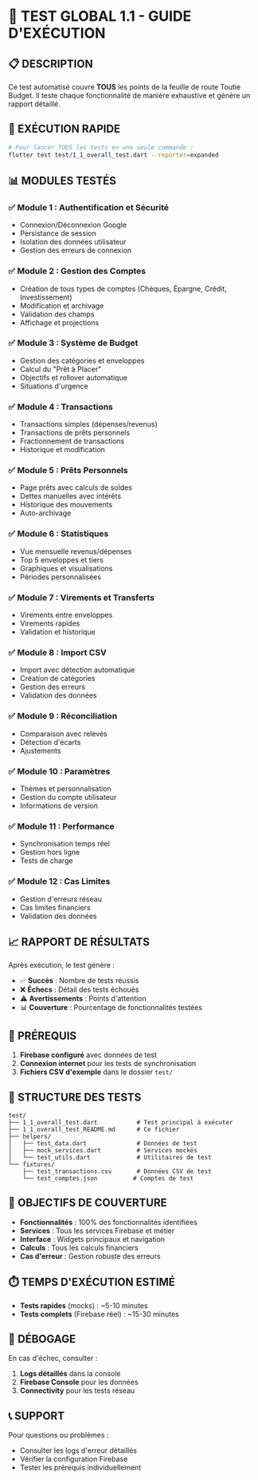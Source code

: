 # 🧪 TEST GLOBAL 1.1 - GUIDE D'EXÉCUTION

## 📋 DESCRIPTION
Ce test automatisé couvre **TOUS** les points de la feuille de route Toutie Budget. Il teste chaque fonctionnalité de manière exhaustive et génère un rapport détaillé.

## 🚀 EXÉCUTION RAPIDE
```bash
# Pour lancer TOUS les tests en une seule commande :
flutter test test/1_1_overall_test.dart --reporter=expanded
```

## 📊 MODULES TESTÉS

### ✅ Module 1 : Authentification et Sécurité
- Connexion/Déconnexion Google
- Persistance de session
- Isolation des données utilisateur
- Gestion des erreurs de connexion

### ✅ Module 2 : Gestion des Comptes
- Création de tous types de comptes (Chèques, Épargne, Crédit, Investissement)
- Modification et archivage
- Validation des champs
- Affichage et projections

### ✅ Module 3 : Système de Budget
- Gestion des catégories et enveloppes
- Calcul du "Prêt à Placer"
- Objectifs et rollover automatique
- Situations d'urgence

### ✅ Module 4 : Transactions
- Transactions simples (dépenses/revenus)
- Transactions de prêts personnels
- Fractionnement de transactions
- Historique et modification

### ✅ Module 5 : Prêts Personnels
- Page prêts avec calculs de soldes
- Dettes manuelles avec intérêts
- Historique des mouvements
- Auto-archivage

### ✅ Module 6 : Statistiques
- Vue mensuelle revenus/dépenses
- Top 5 enveloppes et tiers
- Graphiques et visualisations
- Périodes personnalisées

### ✅ Module 7 : Virements et Transferts
- Virements entre enveloppes
- Virements rapides
- Validation et historique

### ✅ Module 8 : Import CSV
- Import avec détection automatique
- Création de catégories
- Gestion des erreurs
- Validation des données

### ✅ Module 9 : Réconciliation
- Comparaison avec relevés
- Détection d'écarts
- Ajustements

### ✅ Module 10 : Paramètres
- Thèmes et personnalisation
- Gestion du compte utilisateur
- Informations de version

### ✅ Module 11 : Performance
- Synchronisation temps réel
- Gestion hors ligne
- Tests de charge

### ✅ Module 12 : Cas Limites
- Gestion d'erreurs réseau
- Cas limites financiers
- Validation des données

## 📈 RAPPORT DE RÉSULTATS

Après exécution, le test génère :
- ✅ **Succès** : Nombre de tests réussis
- ❌ **Échecs** : Détail des tests échoués
- ⚠️ **Avertissements** : Points d'attention
- 📊 **Couverture** : Pourcentage de fonctionnalités testées

## 🔧 PRÉREQUIS

1. **Firebase configuré** avec données de test
2. **Connexion internet** pour les tests de synchronisation
3. **Fichiers CSV d'exemple** dans le dossier `test/`

## 📁 STRUCTURE DES TESTS

```
test/
├── 1_1_overall_test.dart           # Test principal à exécuter
├── 1_1_overall_test_README.md      # Ce fichier
├── helpers/
│   ├── test_data.dart              # Données de test
│   ├── mock_services.dart          # Services mockés
│   └── test_utils.dart             # Utilitaires de test
└── fixtures/
    ├── test_transactions.csv       # Données CSV de test
    └── test_comptes.json          # Comptes de test
```

## 🎯 OBJECTIFS DE COUVERTURE

- **Fonctionnalités** : 100% des fonctionnalités identifiées
- **Services** : Tous les services Firebase et métier
- **Interface** : Widgets principaux et navigation
- **Calculs** : Tous les calculs financiers
- **Cas d'erreur** : Gestion robuste des erreurs

## ⏱️ TEMPS D'EXÉCUTION ESTIMÉ

- **Tests rapides** (mocks) : ~5-10 minutes
- **Tests complets** (Firebase réel) : ~15-30 minutes

## 🐛 DÉBOGAGE

En cas d'échec, consulter :
1. **Logs détaillés** dans la console
2. **Firebase Console** pour les données
3. **Connectivity** pour les tests réseau

## 📞 SUPPORT

Pour questions ou problèmes :
- Consulter les logs d'erreur détaillés
- Vérifier la configuration Firebase
- Tester les prérequis individuellement 